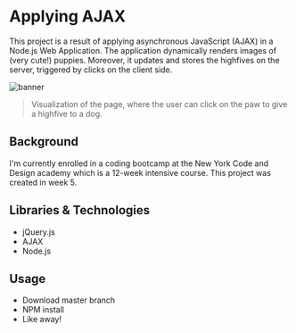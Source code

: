 # Applying AJAX

This project is a result of applying asynchronous JavaScript (AJAX) in a Node.js Web Application. The application dynamically renders images of (very cute!) puppies. Moreover, it updates and stores the highfives on the server, triggered by clicks on the client side.

![banner](https://github.com/beneva86/puppies/blob/master/public/images/screen_shot.png?raw=true)

> Visualization of the page, where the user can click on the paw to give a highfive to a dog.

## Background

I'm currently enrolled in a coding bootcamp at the New York Code and Design academy which is a 12-week intensive course. This project was created in week 5.

## Libraries & Technologies
- jQuery.js
- AJAX
- Node.js

## Usage

* Download master branch
* NPM install
* Like away! 

